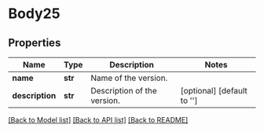 # Body25

## Properties
Name | Type | Description | Notes
------------ | ------------- | ------------- | -------------
**name** | **str** | Name of the version. | 
**description** | **str** | Description of the version. | [optional] [default to '']

[[Back to Model list]](../README.md#documentation-for-models) [[Back to API list]](../README.md#documentation-for-api-endpoints) [[Back to README]](../README.md)

